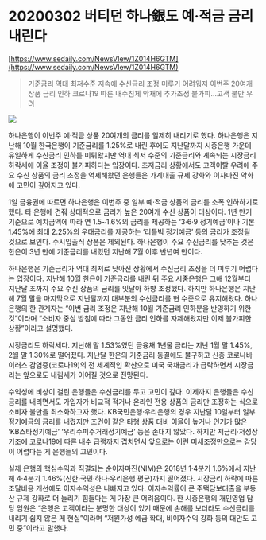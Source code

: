 # 20200302 버티던 하나銀도 예·적금 금리 내린다

[https://www.sedaily.com/NewsVIew/1Z014H6GTM](https://www.sedaily.com/NewsVIew/1Z014H6GTM)

> 기준금리 역대 최저수준 지속에
> 수신금리 조정 미루기 어려워져
> 이번주 20여개 상품 금리 인하
> 코로나19 따른 내수침체 악재에
> 추가조정 불가피...고객 불만 우려



![](https://newsimg.sedaily.com/2020/03/01/1Z014H6GTM_2.jpg)



하나은행이 이번주 예·적금 상품 20여개의 금리를 일제히 내리기로 했다. 하나은행은 지난해 10월 한국은행이 기준금리를 1.25%로 내린 후에도 지난달까지 시중은행 가운데 유일하게 수신금리 인하를 미뤄왔지만 역대 최저 수준의 기준금리와 계속되는 시장금리 하락세에 이율 조정이 불가피하다는 입장이다. 초저금리 상황에서도 고객이탈 우려에 주요 수신 상품의 금리 조정을 억제해왔던 은행들은 가계대출 규제 강화와 이자마진 악화에 고민이 깊어지고 있다.

1일 금융권에 따르면 하나은행은 이번주 중 일부 예·적금 상품의 금리를 소폭 인하하기로 했다. 타 은행에 견줘 상대적으로 금리가 높은 20여개 수신 상품이 대상이다. 1년 만기 기준으로 예치금액에 따라 연 1.5~1.6%의 금리를 제공하는 ‘3·6·9 정기예금’이나 기본 1.45%에 최대 2.25%의 우대금리를 제공하는 ‘리틀빅 정기예금’ 등의 금리가 조정될 것으로 보인다. 수시입출식 상품은 제외된다. 하나은행이 주요 수신금리를 낮추는 것은 한은이 3년 만에 기준금리를 내렸던 지난해 7월 이후 반년여 만이다.

하나은행은 기준금리가 역대 최저로 낮아진 상황에서 수신금리 조정을 더 미루기 어렵다는 입장이다. 지난해 10월 한은이 기준금리를 내린 뒤 주요 시중은행은 그해 12월부터 지난달 초까지 주요 수신 상품의 금리를 잇달아 하향 조정했다. 하지만 하나은행은 지난해 7월 말을 마지막으로 지난달까지 대부분의 수신금리를 현 수준으로 유지해왔다. 하나은행의 한 관계자는 “이번 금리 조정은 지난해 10월 기준금리 인하분을 반영하기 위한 것”이라며 “소비자 중심 방침에 따라 그동안 금리 인하를 자제해왔지만 이제 불가피한 상황”이라고 설명했다.

시장금리도 하락세다. 지난해 말 1.53%였던 금융채 1년물 금리는 지난 1월 말 1.45%, 2월 말 1.30%로 떨어졌다. 지난달 한은의 기준금리 동결에도 불구하고 신종 코로나바이러스 감염증(코로나19)의 전 세계적인 확산으로 미국 국채금리가 급락하면서 시장금리는 앞으로도 내림세가 이어질 것으로 전망된다.

수익성에 비상이 걸린 은행들은 수신금리를 두고 고민이 깊다. 이제까지 은행들은 수신금리를 내리면서도 가입자가 비교적 적거나 온라인 전용 상품의 금리만 조정하는 식으로 소비자 불만을 최소화하고자 했다. KB국민은행·우리은행의 경우 지난달 10일부터 일부 정기예금의 금리를 내렸지만 조건이 같은 타행 상품 대비 이율이 높거나 인기가 많은 ‘KB스타정기예금’ ‘우리수퍼주거래정기예금’ 등은 손대지 않았다. 하지만 저금리·저성장 기조에 코로나19에 따른 내수 급랭까지 겹치면서 앞으로는 이런 미세조정만으로는 감당이 어렵다는 게 은행들의 고민이다.

실제 은행의 핵심수익과 직결되는 순이자마진(NIM)은 2018년 1·4분기 1.6%에서 지난해 4·4분기 1.46%(신한·국민·하나·우리은행 평균)까지 떨어졌다. 시장금리 하락에 따른 조달비용 개선에도 이자수익성은 나빠지고 있다. 이자수익률이 큰 주택담보대출을 부동산 규제 강화로 더 늘리기 힘들다는 게 가장 큰 어려움이다. 한 시중은행의 개인영업 담당 임원은 “은행은 고객이라는 분명한 대상이 있기 때문에 손해를 보더라도 수신금리를 내리기 쉽지 않은 게 현실”이라며 “저원가성 예금 확대, 비이자수익 강화 등의 대안도 고민 중”이라고 말했다.